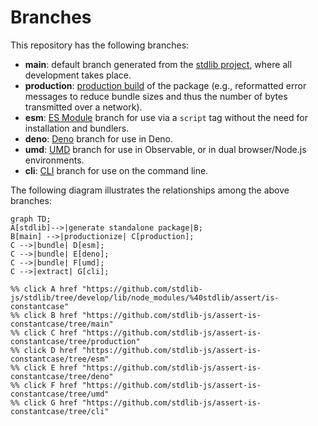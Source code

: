 <!--

@license Apache-2.0

Copyright (c) 2023 The Stdlib Authors.

Licensed under the Apache License, Version 2.0 (the "License");
you may not use this file except in compliance with the License.
You may obtain a copy of the License at

    http://www.apache.org/licenses/LICENSE-2.0

Unless required by applicable law or agreed to in writing, software
distributed under the License is distributed on an "AS IS" BASIS,
WITHOUT WARRANTIES OR CONDITIONS OF ANY KIND, either express or implied.
See the License for the specific language governing permissions and
limitations under the License.

-->

# Branches

This repository has the following branches:

-   **main**: default branch generated from the [stdlib project][stdlib-url], where all development takes place.
-   **production**: [production build][production-url] of the package (e.g., reformatted error messages to reduce bundle sizes and thus the number of bytes transmitted over a network).
-   **esm**: [ES Module][esm-url] branch for use via a `script` tag without the need for installation and bundlers.
-   **deno**: [Deno][deno-url] branch for use in Deno.
-   **umd**: [UMD][umd-url] branch for use in Observable, or in dual browser/Node.js environments.
-   **cli**: [CLI][cli-url] branch for use on the command line.

The following diagram illustrates the relationships among the above branches:

```mermaid
graph TD;
A[stdlib]-->|generate standalone package|B;
B[main] -->|productionize| C[production];
C -->|bundle| D[esm];
C -->|bundle| E[deno];
C -->|bundle| F[umd];
C -->|extract| G[cli];

%% click A href "https://github.com/stdlib-js/stdlib/tree/develop/lib/node_modules/%40stdlib/assert/is-constantcase"
%% click B href "https://github.com/stdlib-js/assert-is-constantcase/tree/main"
%% click C href "https://github.com/stdlib-js/assert-is-constantcase/tree/production"
%% click D href "https://github.com/stdlib-js/assert-is-constantcase/tree/esm"
%% click E href "https://github.com/stdlib-js/assert-is-constantcase/tree/deno"
%% click F href "https://github.com/stdlib-js/assert-is-constantcase/tree/umd"
%% click G href "https://github.com/stdlib-js/assert-is-constantcase/tree/cli"
```

[stdlib-url]: https://github.com/stdlib-js/stdlib/tree/develop/lib/node_modules/%40stdlib/assert/is-constantcase
[production-url]: https://github.com/stdlib-js/assert-is-constantcase/tree/production
[deno-url]: https://github.com/stdlib-js/assert-is-constantcase/tree/deno
[umd-url]: https://github.com/stdlib-js/assert-is-constantcase/tree/umd
[esm-url]: https://github.com/stdlib-js/assert-is-constantcase/tree/esm
[cli-url]: https://github.com/stdlib-js/assert-is-constantcase/tree/cli
